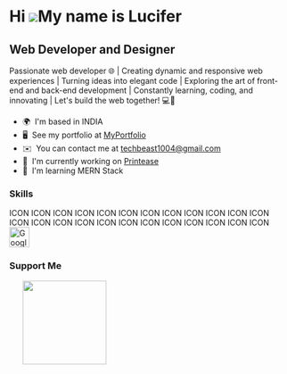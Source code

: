 Hi ![](https://user-images.githubusercontent.com/18350557/176309783-0785949b-9127-417c-8b55-ab5a4333674e.gif)My name is Lucifer
===============================================================================================================================

Web Developer and Designer
--------------------------

Passionate web developer 🌐 | Creating dynamic and responsive web experiences | Turning ideas into elegant code | Exploring the art of front-end and back-end development | Constantly learning, coding, and innovating | Let's build the web together! 💻🚀

* 🌍  I'm based in INDIA
* 🖥️  See my portfolio at [MyPortfolio](http://https://chat.openai.com/)
* ✉️  You can contact me at [techbeast1004@gmail.com](mailto:techbeast1004@gmail.com)
* 🚀  I'm currently working on [Printease](http://https://github.com/lucifer10042003/lucifer10042003)
* 🧠  I'm learning MERN Stack

### Skills


<p align="left">
ICON ICON ICON ICON ICON ICON ICON ICON ICON ICON ICON ICON ICON ICON ICON ICON ICON ICON ICON ICON ICON ICON ICON ICON
<a href="https://cloud.google.com/" target="_blank" rel="noreferrer"><img src="https://raw.githubusercontent.com/danielcranney/readme-generator/main/public/icons/skills/googlecloud-colored.svg" width="36" height="36" alt="Google Cloud" /></a>
</p>


### Support Me

<ul style="list-style-type: none; margin: 0;">

<li style="display: inline-block; margin-right: 0.25rem;"><a href="https://www.buymeacoffee.com/yuvraj"><img src="https://cdn.buymeacoffee.com/buttons/v2/default-yellow.png" width="150"/></a></li>

</ul>
